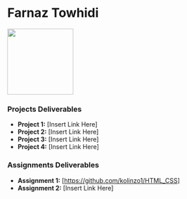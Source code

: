 # Farnaz Towhidi 
<img src="../Images/Portrait2.jpg" style="width:150px;"/>

### Projects Deliverables
- **Project 1:** [Insert Link Here]
- **Project 2:** [Insert Link Here]
- **Project 3:** [Insert Link Here]
- **Project 4:** [Insert Link Here]

### Assignments Deliverables
- **Assignment 1:** [https://github.com/kolinzo1/HTML_CSS]
- **Assignment 2:** [Insert Link Here]









[def]: ./BootCamp/Bootcamp/Images/Portrait
